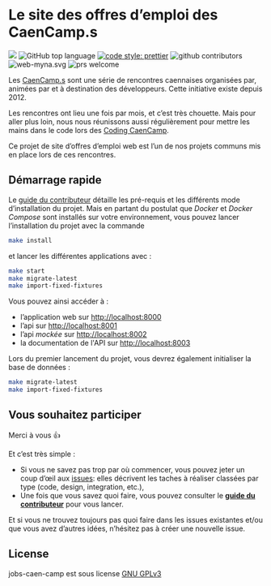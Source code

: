 # Le site des offres d’emploi des CaenCamp.s

![](https://github.com/CaenCamp/jobs-caen-camp/workflows/test/badge.svg) ![GitHub top language](https://img.shields.io/github/languages/top/CaenCamp/jobs-caen-camp.svg) [![code style: prettier](https://img.shields.io/badge/code_style-prettier-ff69b4.svg?style=flat-square)](https://github.com/prettier/prettier) ![github contributors](https://img.shields.io/github/contributors/CaenCamp/jobs-caen-camp.svg) ![web-myna.svg](https://img.shields.io/github/license/CaenCamp/jobs-caen-camp.svg) ![prs welcome](https://img.shields.io/badge/prs-welcome-brightgreen.svg)

Les [CaenCamp.s](https://www.caen.camp) sont une série de rencontres caennaises organisées par, animées par et à destination des développeurs. Cette initiative existe depuis 2012.

Les rencontres ont lieu une fois par mois, et c’est très chouette. Mais pour aller plus loin, nous nous réunissons aussi régulièrement pour mettre les mains dans le code lors des [Coding CaenCamp](https://www.caen.camp/coding-caen-camp).

Ce projet de site d’offres d’emploi web est l’un de nos projets communs mis en place lors de ces rencontres.

## Démarrage rapide

Le [guide du contributeur](./.github/CONTRIBUTING.md#installer-le-projet) détaille les pré-requis et les différents mode d’installation du projet. Mais en partant du postulat que _Docker_ et _Docker Compose_ sont installés sur votre environnement, vous pouvez lancer l’installation du projet avec la commande

```bash
make install
```

et lancer les différentes applications avec :

```bash
make start
make migrate-latest
make import-fixed-fixtures
```

Vous pouvez ainsi accéder à :

-   l’application web sur <http://localhost:8000>
-   l’api sur <http://localhost:8001>
-   l’api _mockée_ sur <http://localhost:8002>
-   la documentation de l'API sur <http://localhost:8003>

Lors du premier lancement du projet, vous devrez également initialiser la base de données :

```bash
make migrate-latest
make import-fixed-fixtures
```

## Vous souhaitez participer

Merci à vous :+1:

Et c’est très simple :

-   Si vous ne savez pas trop par où commencer, vous pouvez jeter un coup d’œil aux [issues](https://github.com/CaenCamp/jobs-caen-camp/issues): elles décrivent les taches à réaliser classées par type (code, design, integration, etc.),
-   Une fois que vous savez quoi faire, vous pouvez consulter le [**guide du contributeur**](.github/CONTRIBUTING.md) pour vous lancer.

Et si vous ne trouvez toujours pas quoi faire dans les issues existantes et/ou que vous avez d’autres idées, n’hésitez pas à créer une nouvelle issue.

## License

jobs-caen-camp est sous license [GNU GPLv3](LICENSE)
